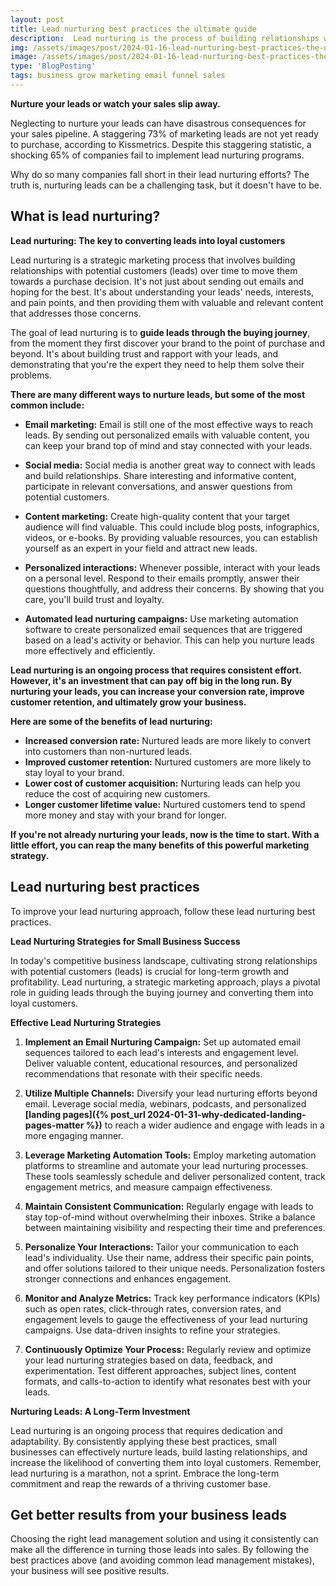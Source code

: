```yaml
---
layout: post
title: Lead nurturing best practices the ultimate guide
description:  Lead nurturing is the process of building relationships with potential customers over time, educating them about your products or services, and nurturing them to the point of buying. It is a critical part of any sales strategy.
img: /assets/images/post/2024-01-16-lead-nurturing-best-practices-the-ultimate-guide/lead-nurturing-best-practices-the-ultimate-guide.jpg
image: /assets/images/post/2024-01-16-lead-nurturing-best-practices-the-ultimate-guide/lead-nurturing-best-practices-the-ultimate-guide.jpg
type: 'BlogPosting'
tags: business grow marketing email funnel sales
---
```


**Nurture your leads or watch your sales slip away.**

Neglecting to nurture your leads can have disastrous consequences for your sales pipeline. A staggering 73% of marketing leads are not yet ready to purchase, according to Kissmetrics. Despite this staggering statistic, a shocking 65% of companies fail to implement lead nurturing programs.

Why do so many companies fall short in their lead nurturing efforts? The truth is, nurturing leads can be a challenging task, but it doesn't have to be.

## What is lead nurturing?
**Lead nurturing: The key to converting leads into loyal customers**

Lead nurturing is a strategic marketing process that involves building relationships with potential customers (leads) over time to move them towards a purchase decision. It's not just about sending out emails and hoping for the best. It's about understanding your leads' needs, interests, and pain points, and then providing them with valuable and relevant content that addresses those concerns.

The goal of lead nurturing is to **guide leads through the buying journey**, from the moment they first discover your brand to the point of purchase and beyond. It's about building trust and rapport with your leads, and demonstrating that you're the expert they need to help them solve their problems.

**There are many different ways to nurture leads, but some of the most common include:**

- **Email marketing:** Email is still one of the most effective ways to reach leads. By sending out personalized emails with valuable content, you can keep your brand top of mind and stay connected with your leads.

- **Social media:** Social media is another great way to connect with leads and build relationships. Share interesting and informative content, participate in relevant conversations, and answer questions from potential customers.

- **Content marketing:** Create high-quality content that your target audience will find valuable. This could include blog posts, infographics, videos, or e-books. By providing valuable resources, you can establish yourself as an expert in your field and attract new leads.

- **Personalized interactions:** Whenever possible, interact with your leads on a personal level. Respond to their emails promptly, answer their questions thoughtfully, and address their concerns. By showing that you care, you'll build trust and loyalty.

- **Automated lead nurturing campaigns:** Use marketing automation software to create personalized email sequences that are triggered based on a lead's activity or behavior. This can help you nurture leads more effectively and efficiently.

**Lead nurturing is an ongoing process that requires consistent effort. However, it's an investment that can pay off big in the long run. By nurturing your leads, you can increase your conversion rate, improve customer retention, and ultimately grow your business.**

**Here are some of the benefits of lead nurturing:**

- **Increased conversion rate:** Nurtured leads are more likely to convert into customers than non-nurtured leads.
- **Improved customer retention:** Nurtured customers are more likely to stay loyal to your brand.
- **Lower cost of customer acquisition:** Nurturing leads can help you reduce the cost of acquiring new customers.
- **Longer customer lifetime value:** Nurtured customers tend to spend more money and stay with your brand for longer.

**If you're not already nurturing your leads, now is the time to start. With a little effort, you can reap the many benefits of this powerful marketing strategy.**

## Lead nurturing best practices
To improve your lead nurturing approach, follow these lead nurturing best practices.

**Lead Nurturing Strategies for Small Business Success**

In today's competitive business landscape, cultivating strong relationships with potential customers (leads) is crucial for long-term growth and profitability. Lead nurturing, a strategic marketing approach, plays a pivotal role in guiding leads through the buying journey and converting them into loyal customers.

**Effective Lead Nurturing Strategies**

1. **Implement an Email Nurturing Campaign:** Set up automated email sequences tailored to each lead's interests and engagement level. Deliver valuable content, educational resources, and personalized recommendations that resonate with their specific needs.

2. **Utilize Multiple Channels:** Diversify your lead nurturing efforts beyond email. Leverage social media, webinars, podcasts, and personalized **[landing pages]({% post_url 2024-01-31-why-dedicated-landing-pages-matter %})** to reach a wider audience and engage with leads in a more engaging manner.

3. **Leverage Marketing Automation Tools:** Employ marketing automation platforms to streamline and automate your lead nurturing processes. These tools seamlessly schedule and deliver personalized content, track engagement metrics, and measure campaign effectiveness.

4. **Maintain Consistent Communication:** Regularly engage with leads to stay top-of-mind without overwhelming their inboxes. Strike a balance between maintaining visibility and respecting their time and preferences.

5. **Personalize Your Interactions:** Tailor your communication to each lead's individuality. Use their name, address their specific pain points, and offer solutions tailored to their unique needs. Personalization fosters stronger connections and enhances engagement.

6. **Monitor and Analyze Metrics:** Track key performance indicators (KPIs) such as open rates, click-through rates, conversion rates, and engagement levels to gauge the effectiveness of your lead nurturing campaigns. Use data-driven insights to refine your strategies.

7. **Continuously Optimize Your Process:** Regularly review and optimize your lead nurturing strategies based on data, feedback, and experimentation. Test different approaches, subject lines, content formats, and calls-to-action to identify what resonates best with your leads.

**Nurturing Leads: A Long-Term Investment**

Lead nurturing is an ongoing process that requires dedication and adaptability. By consistently applying these best practices, small businesses can effectively nurture leads, build lasting relationships, and increase the likelihood of converting them into loyal customers. Remember, lead nurturing is a marathon, not a sprint. Embrace the long-term commitment and reap the rewards of a thriving customer base.

## Get better results from your business leads
Choosing the right lead management solution and using it consistently can make all the difference in turning those leads into sales. By following the best practices above (and avoiding common lead management mistakes), your business will see positive results.
